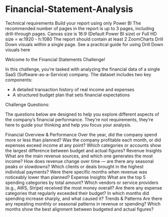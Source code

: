 # Financial-Statement-Analysis


Technical requirements
Build your report using only Power BI 
The recommended number of pages in the report is up to 3 pages, including drill-through pages.
Canvas size is 16:9 (Default Power BI size) or Full HD size = w:1920 - h:1080 
The report should contain at least 2 ZoomCharts Drill Down visuals within a single page. See a practical guide for using Drill Down visuals here
 

Welcome to the Financial Statements Challenge!

In this challenge, you’re tasked with analyzing the financial data of a single SaaS (Software-as-a-Service) company. The dataset includes two key components:
- A detailed transaction history of real income and expenses
- A structured budget plan that sets financial expectations


Challenge Questions: 

The questions below are designed to help you explore different aspects of the company’s financial performance. They’re not requirements, they’re here to guide your thinking and help you focus your analysis.


Financial Overview & Performance
Over the year, did the company spend more or less than planned?
Was the company profitable each month, or did expenses exceed income at any point?
Which categories or accounts show the largest difference between budget and actual figures?
Revenue Insights
What are the main revenue sources, and which one generates the most income?
How does revenue change over time — are there any seasonal peaks or slowdowns?
Which clients or deals brought in the highest individual payments?
Were there specific months when revenue was noticeably lower than planned?
Expense Insights
What are the top 5 spending categories by total amount?
Which vendors or service providers (e.g., AWS, Stripe) received the most money overall?
Are there any expense categories that regularly exceeded their budget?
In which months did spending increase sharply, and what caused it?
Trends & Patterns
Are there any repeating monthly or seasonal patterns in revenue or spending?
Which months show the best alignment between budgeted and actual figures?
